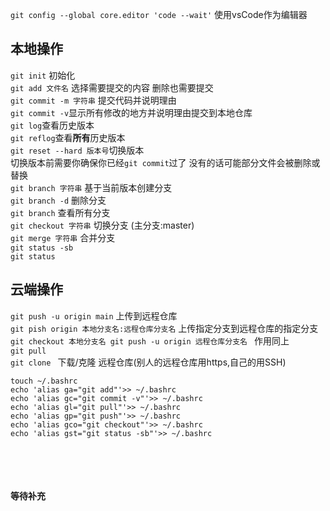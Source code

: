 `git config --global core.editor 'code --wait'` 
使用vsCode作为编辑器

## 本地操作
`git init` 初始化 <br>
`git add 文件名` 选择需要提交的内容 删除也需要提交<br>
`git commit -m 字符串` 提交代码并说明理由<br>
`git commit -v`显示所有修改的地方并说明理由提交到本地仓库<br>
`git log`查看历史版本<br>
`git reflog`查看**所有**历史版本<br>
`git reset --hard 版本号`切换版本<br>
切换版本前需要你确保你已经`git commit`过了 没有的话可能部分文件会被删除或替换<br>
`git branch 字符串` 基于当前版本创建分支<br>
`git branch -d` 删除分支<br>
`git branch` 查看所有分支<br>
`git checkout 字符串` 切换分支 (主分支:master)<br>
`git merge 字符串` 合并分支<br>
`git status -sb` <br>
`git status` <br>

## 云端操作
`git push -u origin main` 上传到远程仓库 <br>
`git pish origin 本地分支名:远程仓库分支名` 上传指定分支到远程仓库的指定分支 <br>
`git checkout 本地分支名 git push -u origin 远程仓库分支名 ` 作用同上 <br>
`git pull` <br>
`git clone ` 下载/克隆 远程仓库(别人的远程仓库用https,自己的用SSH) <br>


```
touch ~/.bashrc
echo 'alias ga="git add"'>> ~/.bashrc
echo 'alias gc="git commit -v"'>> ~/.bashrc
echo 'alias gl="git pull"'>> ~/.bashrc
echo 'alias gp="git push"'>> ~/.bashrc
echo 'alias gco="git checkout"'>> ~/.bashrc
echo 'alias gst="git status -sb"'>> ~/.bashrc
```

<br><br><br><br>
**等待补充**
